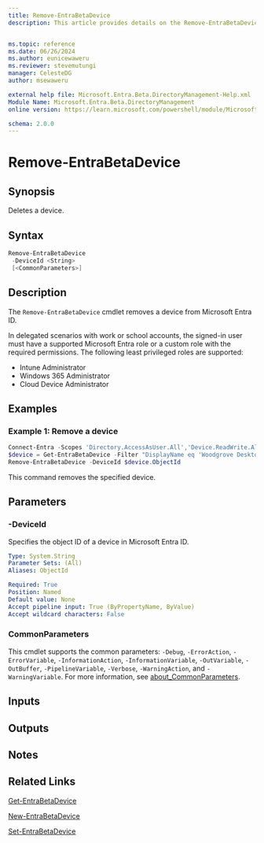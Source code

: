 ```yaml
---
title: Remove-EntraBetaDevice
description: This article provides details on the Remove-EntraBetaDevice command.


ms.topic: reference
ms.date: 06/26/2024
ms.author: eunicewaweru
ms.reviewer: stevemutungi
manager: CelesteDG
author: msewaweru

external help file: Microsoft.Entra.Beta.DirectoryManagement-Help.xml
Module Name: Microsoft.Entra.Beta.DirectoryManagement
online version: https://learn.microsoft.com/powershell/module/Microsoft.Entra.Beta.DirectoryManagement/Remove-EntraBetaDevice

schema: 2.0.0
---
```


# Remove-EntraBetaDevice

## Synopsis

Deletes a device.

## Syntax

```powershell
Remove-EntraBetaDevice
 -DeviceId <String>
 [<CommonParameters>]
```

## Description

The `Remove-EntraBetaDevice` cmdlet removes a device from Microsoft Entra ID.

In delegated scenarios with work or school accounts, the signed-in user must have a supported Microsoft Entra role or a custom role with the required permissions. The following least privileged roles are supported:

- Intune Administrator  
- Windows 365 Administrator  
- Cloud Device Administrator

## Examples

### Example 1: Remove a device

```powershell
Connect-Entra -Scopes 'Directory.AccessAsUser.All','Device.ReadWrite.All'
$device = Get-EntraBetaDevice -Filter "DisplayName eq 'Woodgrove Desktop'"
Remove-EntraBetaDevice -DeviceId $device.ObjectId
```

This command removes the specified device.

## Parameters

### -DeviceId

Specifies the object ID of a device in Microsoft Entra ID.

```yaml
Type: System.String
Parameter Sets: (All)
Aliases: ObjectId

Required: True
Position: Named
Default value: None
Accept pipeline input: True (ByPropertyName, ByValue)
Accept wildcard characters: False
```

### CommonParameters

This cmdlet supports the common parameters: `-Debug`, `-ErrorAction`, `-ErrorVariable`, `-InformationAction`, `-InformationVariable`, `-OutVariable`, `-OutBuffer`, `-PipelineVariable`, `-Verbose`, `-WarningAction`, and `-WarningVariable`. For more information, see [about_CommonParameters](https://go.microsoft.com/fwlink/?LinkID=113216).

## Inputs

## Outputs

## Notes

## Related Links

[Get-EntraBetaDevice](Get-EntraBetaDevice.md)

[New-EntraBetaDevice](New-EntraBetaDevice.md)

[Set-EntraBetaDevice](Set-EntraBetaDevice.md)

